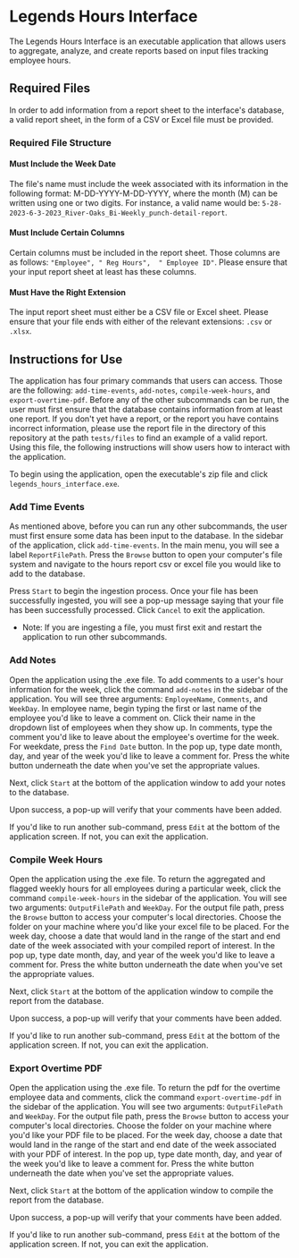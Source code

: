 # Legends Hours Interface

The Legends Hours Interface is an executable application that allows users to aggregate, analyze, and create reports based on input files tracking employee hours.

## Required Files
In order to add information from a report sheet to the interface's database, a valid report sheet, in the form of a CSV or Excel file must be provided. 

### Required File Structure

#### Must Include the Week Date
The file's name must include the week associated with its information in the following format: M-DD-YYYY-M-DD-YYYY, where the month (M) can be written using one or two digits.
For instance, a valid name would be: `5-28-2023-6-3-2023_River-Oaks_Bi-Weekly_punch-detail-report`. 

#### Must Include Certain Columns
Certain columns must be included in the report sheet. Those columns are as follows: `"Employee", " Reg Hours",  " Employee ID"`. Please ensure that your input report sheet
at least has these columns.

#### Must Have the Right Extension
The input report sheet must either be a CSV file or Excel sheet. Please ensure that your file ends with either of the relevant extensions: `.csv` or `.xlsx`.

## Instructions for Use

The application has four primary commands that users can access. Those are the following: `add-time-events`, `add-notes`, `compile-week-hours`, and `export-overtime-pdf`.
Before any of the other subcommands can be run, the user must first ensure that the database contains information from at least one report. If you don't yet have a report, 
or the report you have contains incorrect information, please use the report file in the directory of this repository at the path `tests/files` to find an example of a valid report.
Using this file, the following instructions will show users how to interact with the application.

To begin using the application, open the executable's zip file and click `legends_hours_interface.exe`. 

### Add Time Events
As mentioned above, before you can run any other subcommands, the user must first ensure some data has been input to the database. In the sidebar of the application, click
`add-time-events`. In the main menu, you will see a label `ReportFilePath`. Press the `Browse` button to open your computer's file system and navigate to the hours report 
csv or excel file you would like to add to the database.

Press `Start` to begin the ingestion process. Once your file has been successfully ingested, you will see a pop-up message saying that your file has been successfully processed. 
Click `Cancel` to exit the application.

* Note: If you are ingesting a file, you must first exit and restart the application to run other subcommands.

### Add Notes
Open the application using the .exe file. To add comments to a user's hour information for the week, click the command `add-notes` in the sidebar of the application. 
You will see three arguments: `EmployeeName`, `Comments`, and `WeekDay`. In employee name, begin typing the first or last name of the employee you'd like to leave a comment on.
Click their name in the dropdown list of employees when they show up. In comments, type the comment you'd like to leave about the employee's overtime for the week. For weekdate,
press the `Find Date` button. In the pop up, type date month, day, and year of the week you'd like to leave a comment for. Press the white button underneath the date when you've
set the appropriate values.

Next, click `Start` at the bottom of the application window to add your notes to the database.

Upon success, a pop-up will verify that your comments have been added.

If you'd like to run another sub-command, press `Edit` at the bottom of the application screen. If not, you can exit the application.

### Compile Week Hours
Open the application using the .exe file. To return the aggregated and flagged weekly hours for all employees during a particular week, click the command `compile-week-hours` 
in the sidebar of the application. You will see two arguments: `OutputFilePath` and `WeekDay`. For the output file path, press the `Browse` button to access your computer's
local directories. Choose the folder on your machine where you'd like your excel file to be placed. For the week day, choose a date that would land in the range of the start and 
end date of the week associated with your compiled report of interest. In the pop up, type date month, day, and year of the week you'd like to leave a comment for. Press the white button underneath the date when you've
set the appropriate values.

Next, click `Start` at the bottom of the application window to compile the report from the database.

Upon success, a pop-up will verify that your comments have been added.

If you'd like to run another sub-command, press `Edit` at the bottom of the application screen. If not, you can exit the application.

### Export Overtime PDF
Open the application using the .exe file. To return the pdf for the overtime employee data and comments, click the command `export-overtime-pdf` in the sidebar of the application.
You will see two arguments: `OutputFilePath` and `WeekDay`. For the output file path, press the `Browse` button to access your computer's
local directories. Choose the folder on your machine where you'd like your PDF file to be placed. For the week day, choose a date that would land in the range of the start and 
end date of the week associated with your PDF of interest. In the pop up, type date month, day, and year of the week you'd like to leave a comment for. Press the white button underneath the date when you've
set the appropriate values.

Next, click `Start` at the bottom of the application window to compile the report from the database.

Upon success, a pop-up will verify that your comments have been added.

If you'd like to run another sub-command, press `Edit` at the bottom of the application screen. If not, you can exit the application.
